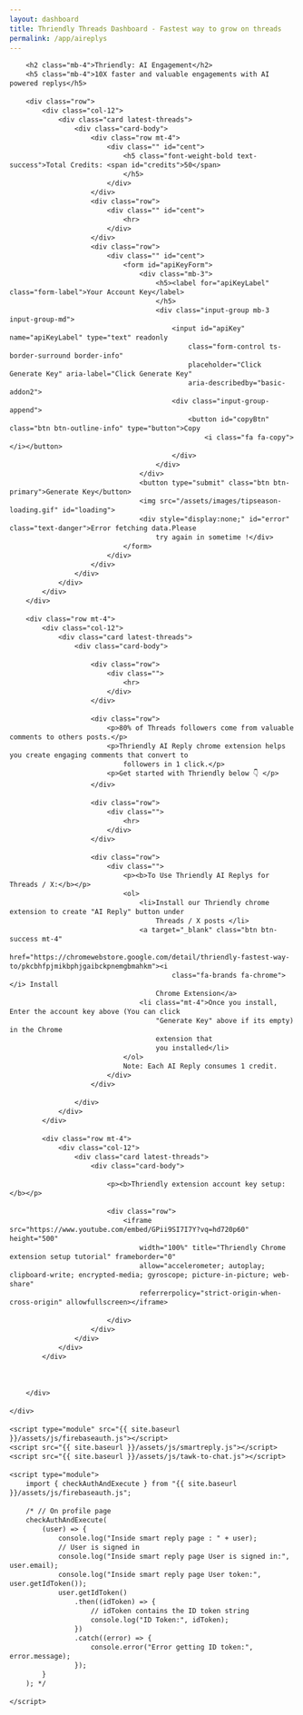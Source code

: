 ```yaml
---
layout: dashboard
title: Thriendly Threads Dashboard - Fastest way to grow on threads
permalink: /app/aireplys
---
```


<div id="content">
    <div class="container mt-4 col-md-6">

        <h2 class="mb-4">Thriendly: AI Engagement</h2>
        <h5 class="mb-4">10X faster and valuable engagements with AI powered replys</h5>

        <div class="row">
            <div class="col-12">
                <div class="card latest-threads">
                    <div class="card-body">
                        <div class="row mt-4">
                            <div class="" id="cent">
                                <h5 class="font-weight-bold text-success">Total Credits: <span id="credits">50</span>
                                </h5>
                            </div>
                        </div>
                        <div class="row">
                            <div class="" id="cent">
                                <hr>
                            </div>
                        </div>
                        <div class="row">
                            <div class="" id="cent">
                                <form id="apiKeyForm">
                                    <div class="mb-3">
                                        <h5><label for="apiKeyLabel" class="form-label">Your Account Key</label>
                                        </h5>
                                        <div class="input-group mb-3 input-group-md">
                                            <input id="apiKey" name="apiKeyLabel" type="text" readonly
                                                class="form-control ts-border-surround border-info"
                                                placeholder="Click Generate Key" aria-label="Click Generate Key"
                                                aria-describedby="basic-addon2">
                                            <div class="input-group-append">
                                                <button id="copyBtn" class="btn btn-outline-info" type="button">Copy
                                                    <i class="fa fa-copy"></i></button>
                                            </div>
                                        </div>
                                    </div>
                                    <button type="submit" class="btn btn-primary">Generate Key</button>
                                    <img src="/assets/images/tipseason-loading.gif" id="loading">
                                    <div style="display:none;" id="error" class="text-danger">Error fetching data.Please
                                        try again in sometime !</div>
                                </form>
                            </div>
                        </div>
                    </div>
                </div>
            </div>
        </div>

        <div class="row mt-4">
            <div class="col-12">
                <div class="card latest-threads">
                    <div class="card-body">

                        <div class="row">
                            <div class="">
                                <hr>
                            </div>
                        </div>

                        <div class="row">
                            <p>80% of Threads followers come from valuable comments to others posts.</p>
                            <p>Thriendly AI Reply chrome extension helps you create engaging comments that convert to
                                followers in 1 click.</p>
                            <p>Get started with Thriendly below 👇 </p>
                        </div>

                        <div class="row">
                            <div class="">
                                <hr>
                            </div>
                        </div>

                        <div class="row">
                            <div class="">
                                <p><b>To Use Thriendly AI Replys for Threads / X:</b></p>
                                <ol>
                                    <li>Install our Thriendly chrome extension to create "AI Reply" button under
                                        Threads / X posts </li>
                                    <a target="_blank" class="btn btn-success mt-4"
                                        href="https://chromewebstore.google.com/detail/thriendly-fastest-way-to/pkcbhfpjmikbphjgaibckpnemgbmahkm"><i
                                            class="fa-brands fa-chrome"></i> Install
                                        Chrome Extension</a>
                                    <li class="mt-4">Once you install, Enter the account key above (You can click
                                        "Generate Key" above if its empty) in the Chrome
                                        extension that
                                        you installed</li>
                                </ol>
                                Note: Each AI Reply consumes 1 credit.
                            </div>
                        </div>

                    </div>
                </div>
            </div>

            <div class="row mt-4">
                <div class="col-12">
                    <div class="card latest-threads">
                        <div class="card-body">

                            <p><b>Thriendly extension account key setup:</b></p>

                            <div class="row">
                                <iframe src="https://www.youtube.com/embed/GPii9SI7I7Y?vq=hd720p60" height="500"
                                    width="100%" title="Thriendly Chrome extension setup tutorial" frameborder="0"
                                    allow="accelerometer; autoplay; clipboard-write; encrypted-media; gyroscope; picture-in-picture; web-share"
                                    referrerpolicy="strict-origin-when-cross-origin" allowfullscreen></iframe>

                            </div>
                        </div>
                    </div>
                </div>
            </div>



        </div>

    </div>

    <script type="module" src="{{ site.baseurl }}/assets/js/firebaseauth.js"></script>
    <script src="{{ site.baseurl }}/assets/js/smartreply.js"></script>
    <script src="{{ site.baseurl }}/assets/js/tawk-to-chat.js"></script>

    <script type="module">
        import { checkAuthAndExecute } from "{{ site.baseurl }}/assets/js/firebaseauth.js";

        /* // On profile page
        checkAuthAndExecute(
            (user) => {
                console.log("Inside smart reply page : " + user);
                // User is signed in
                console.log("Inside smart reply page User is signed in:", user.email);
                console.log("Inside smart reply page User token:", user.getIdToken());
                user.getIdToken()
                    .then((idToken) => {
                        // idToken contains the ID token string
                        console.log("ID Token:", idToken);
                    })
                    .catch((error) => {
                        console.error("Error getting ID token:", error.message);
                    });
            }
        ); */

    </script>